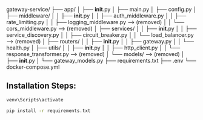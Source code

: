 gateway-service/
├── app/
│ ├── **init**.py
│ ├── main.py
│ ├── config.py
│ ├── middleware/
│ │ ├── **init**.py
│ │ ├── auth_middleware.py
│ │ ├── rate_limiting.py
│ │ ├── logging_middleware.py --> (removed)
│ │ └── cors_middleware.py --> (removed)
│ ├── services/
│ │ ├── **init**.py
│ │ ├── service_discovery.py
│ │ ├── circuit_breaker.py
│ │ └── load_balancer.py --> (removed)
│ ├── routers/
│ │ ├── **init**.py
│ │ ├── gateway.py
│ │ └── health.py
│ ├── utils/
│ │ ├── **init**.py
│ │ ├── http_client.py
│ │ └── response_transformer.py --> (removed)
│ └── models/ --> (removed)
│ ├── **init**.py
│ └── gateway_models.py
├── requirements.txt
├── .env
└── docker-compose.yml

## Installation Steps:

```bash
venv\Scripts\activate

pip install -r requirements.txt
```
